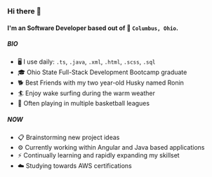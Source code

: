 ### Hi there 👋

#### I'm an Software Developer based out of 📍 `Columbus, Ohio`.

##### BIO
- 🖥️ I use daily: `.ts`, `.java`, `.xml`, `.html`, `.scss`, `.sql` 
- 🎓 Ohio State Full-Stack Development Bootcamp graduate 
- 🐕 Best Friends with my two year-old Husky named Ronin
- 🏄 Enjoy wake surfing during the warm weather
- 🏀 Often playing in multiple basketball leagues

##### NOW 
- 📋 Brainstorming new project ideas
- ⚙️ Currently working within Angular and Java based applications
- ⚡️ Continually learning and rapidly expanding my skillset
- ☁️ Studying towards AWS certifications
